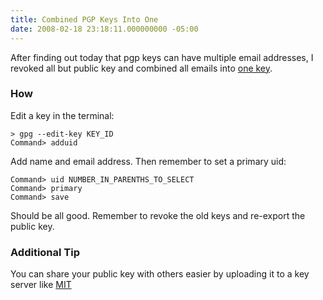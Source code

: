 ```yaml
---
title: Combined PGP Keys Into One
date: 2008-02-18 23:18:11.000000000 -05:00
---
```

After finding out today that pgp keys can have multiple email addresses, I revoked all but public key and combined all emails into [one key](/assets/2008/2/19/zach.pub).

### How

Edit a key in the terminal:


    > gpg --edit-key KEY_ID
    Command> adduid


Add name and email address. Then remember to set a primary uid:

    Command> uid NUMBER_IN_PARENTHS_TO_SELECT
    Command> primary
    Command> save

Should be all good. Remember to revoke the old keys and re-export the public key.

### Additional Tip

You can share your public key with others easier by uploading it to a key server like [MIT](http://pgp.mit.edu/)
